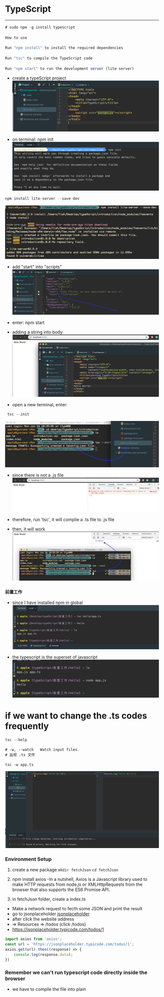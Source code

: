 # TypeScript
---
```ts
# sudo npm -g install typescript

How to use

Run "npm install" to install the required dependencies

Run "tsc" to compile the TypeScript code

Run "npm start" to run the development server (lite-server)

```
- create a typeScript project
![](img/1.png)

- on terminal:  npm init
![](img/2.png)

```ts
npm install lite-server --save-dev
```
![](img/3.png)

- add "start" into "scripts"
![](img/4.png)

- enter: npm start

- adding a string into body
![](img/5.png)

- open a new terminal, enter:  
```ts
 tsc --init
```
![](img/6.png)

- since there is not a .js file
![](img/7.png)

- therefore, run 'tsc', it will complie a .ts file to .js file
- then, it will work
![](img/8.png)

### `前置工作`
- since I have installed npm in global
![](img/9.png)

- the typescript is the superset of javascript
![](img/10.png)

# if we want to change the .ts codes frequently
```
tsc --help

# -w, --watch   Watch input files.
# 监视 .ts 文件

tsc -w app.ts
```
![](img/11.png)




### Environment Setup

1. create a new package
`mkdir fetchJson`
`cd fetchJson`

2. npm install axios
-In a nutshell, Axios is a Javascript library used to make HTTP requests from node.js or XMLHttpRequests from the browser that also supports the ES6 Promise API. 

3. in fetchJson folder, create a index.ts
- Make a network request to fecth some JSON and print the result
- go to jsonplaceholder
[jsonplaceholder](https://jsonplaceholder.typicode.com/)
- after click the website address
-  => Resources => /todos (click /todos)
-  https://jsonplaceholder.typicode.com/todos/1

```ts
import axios from 'axios';
const url = 'https://jsonplaceholder.typicode.com/todos/1';
axios.get(url).then((response) => {
    console.log(response.data);
})
```
### Remember we can't run typescript code directly inside the browser
- we have to compile the file into plain 
